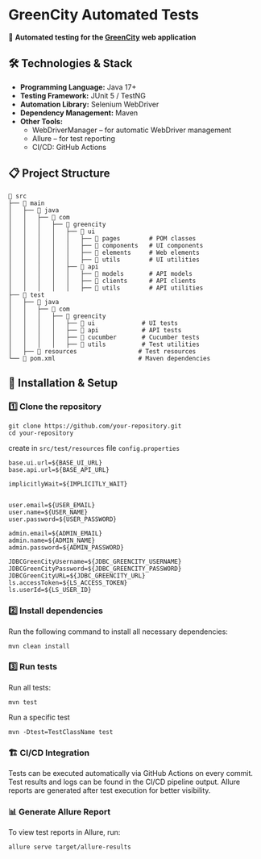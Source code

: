 # GreenCity Automated Tests
🧪 **Automated testing for the [GreenCity](https://www.greencity.cx.ua/#/greenCity) web application**

## 🛠 Technologies & Stack
- **Programming Language:** Java 17+
- **Testing Framework:** JUnit 5 / TestNG
- **Automation Library:** Selenium WebDriver
- **Dependency Management:** Maven
- **Other Tools:**
    - WebDriverManager – for automatic WebDriver management
    - Allure – for test reporting
    - CI/CD: GitHub Actions

## 📋 Project Structure
```
📂 src
├── 📂 main
│   ├── 📂 java
│   │   ├── 📂 com
│   │   │   ├── 📂 greencity
│   │   │   │   ├── 📂 ui
│   │   │   │   │   ├── 📂 pages        # POM classes
│   │   │   │   │   ├── 📂 components   # UI components
│   │   │   │   │   ├── 📂 elements     # Web elements
│   │   │   │   │   ├── 📂 utils        # UI utilities
│   │   │   │   ├── 📂 api
│   │   │   │   │   ├── 📂 models       # API models
│   │   │   │   │   ├── 📂 clients      # API clients
│   │   │   │   │   ├── 📂 utils        # API utilities
├── 📂 test
│   ├── 📂 java
│   │   ├── 📂 com
│   │   │   ├── 📂 greencity
│   │   │   │   ├── 📂 ui             # UI tests
│   │   │   │   ├── 📂 api            # API tests
│   │   │   │   ├── 📂 cucumber       # Cucumber tests
│   │   │   │   ├── 📂 utils          # Test utilities
│   ├── 📂 resources                 # Test resources
└── 📄 pom.xml                       # Maven dependencies
 ```

## 🔧 Installation & Setup
### 1️⃣ Clone the repository
```
git clone https://github.com/your-repository.git
cd your-repository
```

create in `src/test/resources` file  `config.properties`

```properties
base.ui.url=${BASE_UI_URL}
base.api.url=${BASE_API_URL}

implicitlyWait=${IMPLICITLY_WAIT}


user.email=${USER_EMAIL}
user.name=${USER_NAME}
user.password=${USER_PASSWORD}

admin.email=${ADMIN_EMAIL}
admin.name=${ADMIN_NAME}
admin.password=${ADMIN_PASSWORD}

JDBCGreenCityUsername=${JDBC_GREENCITY_USERNAME}
JDBCGreenCityPassword=${JDBC_GREENCITY_PASSWORD}
JDBCGreenCityURL=${JDBC_GREENCITY_URL}
ls.accessToken=${LS_ACCESS_TOKEN}
ls.userId=${LS_USER_ID}
```
### 2️⃣ Install dependencies
Run the following command to install all necessary dependencies:
```
mvn clean install
```
### 3️⃣ Run tests
Run all tests:
```
mvn test
```
Run a specific test
```
mvn -Dtest=TestClassName test
```
### 🏗 CI/CD Integration
Tests can be executed automatically via GitHub Actions on every commit.
Test results and logs can be found in the CI/CD pipeline output.
Allure reports are generated after test execution for better visibility.

### 📊 Generate Allure Report
To view test reports in Allure, run:
```
allure serve target/allure-results
```
